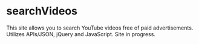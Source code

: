 # searchVideos
This site allows you to search YouTube videos free of paid advertisements. Utilizes APIs/JSON, jQuery and JavaScript. Site in progress.

